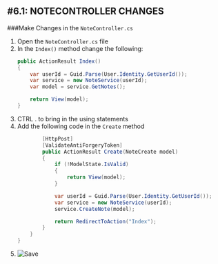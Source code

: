 #6.1: NOTECONTROLLER CHANGES
---
###Make Changes in the `NoteController.cs`
1. Open the `NoteController.cs` file
2. In the `Index()` method change the following:
    ```cs
    public ActionResult Index()
    {
        var userId = Guid.Parse(User.Identity.GetUserId());
        var service = new NoteService(userId);
        var model = service.GetNotes();

        return View(model);
    }
    ```
3. CTRL . to bring in the using statements
4. Add the following code in the `Create` method
    ```cs
            [HttpPost]
            [ValidateAntiForgeryToken]
            public ActionResult Create(NoteCreate model)
            {
                if (!ModelState.IsValid)
                {
                    return View(model);
                }

                var userId = Guid.Parse(User.Identity.GetUserId());
                var service = new NoteService(userId);
                service.CreateNote(model);

                return RedirectToAction("Index");
            }
        }
    }   
    ```
5. ![Save](/assets/font-awesome-save.png)